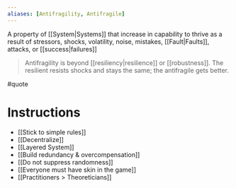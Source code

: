 ```yaml
---
aliases: [Antifragility, Antifragile]
---
```


A property of [[System|Systems]] that increase in capability to thrive as a result of stressors, shocks, volatility, noise, mistakes, [[Fault|Faults]], attacks, or [[success|failures]]

> Antifragility is beyond [[resiliency|resilience]] or [[robustness]]. The resilient resists shocks and stays the same; the antifragile gets better.

#quote

# Instructions

- [[Stick to simple rules]]
- [[Decentralize]]
- [[Layered System]]
- [[Build redundancy & overcompensation]]
- [[Do not suppress randomness]]
- [[Everyone must have skin in the game]]
- [[Practitioners > Theoreticians]]